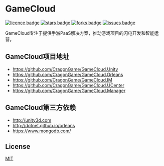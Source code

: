 ﻿# GameCloud
[![licence badge]][licence]
[![stars badge]][stars]
[![forks badge]][forks]
[![issues badge]][issues]

GameCloud专注于提供手游PaaS解决方案，推动游戏项目的闪电开发和智能运营。

## GameCloud项目地址
- https://github.com/CragonGame/GameCloud.Unity 
- https://github.com/CragonGame/GameCloud.Orleans 
- https://github.com/CragonGame/GameCloud.IM 
- https://github.com/CragonGame/GameCloud.UCenter 
- https://github.com/CragonGame/GameCloud.Manager

## GameCloud第三方依赖
- http://unity3d.com
- http://dotnet.github.io/orleans
- https://www.mongodb.com/

## License
[MIT](/LICENSE)

[licence badge]:https://img.shields.io/badge/license-MIT-blue.svg
[stars badge]:https://img.shields.io/github/stars/CragonGame/GameCloud.UCenter.svg
[forks badge]:https://img.shields.io/github/forks/CragonGame/GameCloud.UCenter.svg
[issues badge]:https://img.shields.io/github/issues/CragonGame/GameCloud.UCenter.svg

[licence]:https://github.com/CragonGame/GameCloud.UCenter/blob/master/LICENSE
[stars]:https://github.com/CragonGame/GameCloud.UCenter/stargazers
[forks]:https://github.com/CragonGame/GameCloud.UCenter/network
[issues]:https://github.com/CragonGame/GameCloud.UCenter/issues

